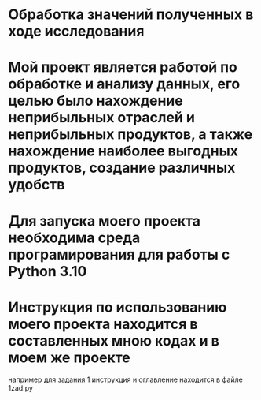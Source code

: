 # Обработка значений полученных в ходе исследования

# Мой проект является работой по обработке и анализу данных, его целью было нахождение неприбыльных отраслей и неприбыльных продуктов, а также нахождение наиболее выгодных продуктов, создание различных удобств

# Для запуска моего проекта необходима среда програмирования для работы с Python 3.10

# Инструкция по использованию моего проекта находится в составленных мною кодах и в моем же проекте
   например для задания 1 инструкция и оглавление находится в файле 1zad.py
